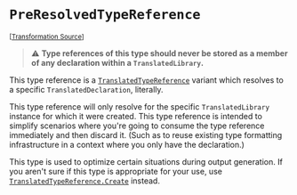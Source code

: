 `PreResolvedTypeReference`
===================================================================================================

<small>\[[Transformation Source](../../Biohazrd/#TypeReferences/PreResolvedTypeReference.cs)\]</small>

> ⚠ **Type references of this type should never be stored as a member of any declaration within a `TranslatedLibrary`.**

This type reference is a [`TranslatedTypeReference`](TranslatedTypeReference.md) variant which resolves to a specific `TranslatedDeclaration`, literally.

This type reference will only resolve for the specific `TranslatedLibrary` instance for which it were created. This type reference is intended to simplify scenarios where you're going to consume the type reference immediately and then discard it. (Such as to reuse existing type formatting infrastructure in a context where you only have the declaration.)

This type is used to optimize certain situations during output generation. If you aren't sure if this type is appropriate for your use, use [`TranslatedTypeReference.Create`](TranslatedTypeReference.md) instead.
